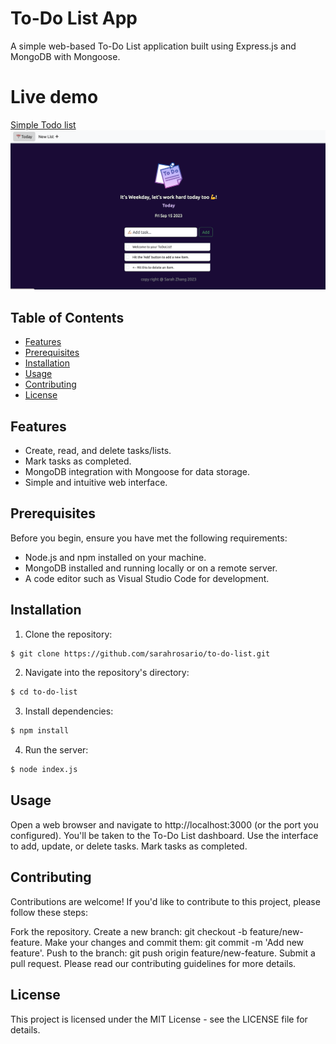 # To-Do List App

A simple web-based To-Do List application built using Express.js and MongoDB with Mongoose.

# Live demo
[Simple Todo list](https://to-do-list-sarahrosario.onrender.com)
![App Screenshot](Screenshot.png)

## Table of Contents
- [Features](#features)
- [Prerequisites](#prerequisites)
- [Installation](#installation)
- [Usage](#usage)
- [Contributing](#contributing)
- [License](#license)

## Features

- Create, read, and delete tasks/lists.
- Mark tasks as completed.
- MongoDB integration with Mongoose for data storage.
- Simple and intuitive web interface.

## Prerequisites

Before you begin, ensure you have met the following requirements:

- Node.js and npm installed on your machine.
- MongoDB installed and running locally or on a remote server.
- A code editor such as Visual Studio Code for development.

## Installation

1. Clone the repository:
```sh
$ git clone https://github.com/sarahrosario/to-do-list.git
```
2. Navigate into the repository's directory:
```sh
$ cd to-do-list
```
3. Install dependencies:
```sh
$ npm install
```
4. Run the server:
```sh
$ node index.js
```

## Usage
Open a web browser and navigate to http://localhost:3000 (or the port you configured).
You'll be taken to the To-Do List dashboard.
Use the interface to add, update, or delete tasks.
Mark tasks as completed.

## Contributing
Contributions are welcome! If you'd like to contribute to this project, please follow these steps:

Fork the repository.
Create a new branch: git checkout -b feature/new-feature.
Make your changes and commit them: git commit -m 'Add new feature'.
Push to the branch: git push origin feature/new-feature.
Submit a pull request.
Please read our contributing guidelines for more details.

## License
This project is licensed under the MIT License - see the LICENSE file for details.


